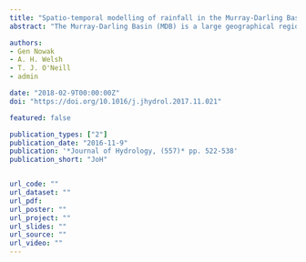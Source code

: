 ```yaml
---
title: "Spatio-temporal modelling of rainfall in the Murray-Darling Basin"
abstract: "The Murray-Darling Basin (MDB) is a large geographical region in southeastern Australia that contains many rivers and creeks, including Australia’s three longest rivers, the Murray, the Murrumbidgee and the Darling. Understanding rainfall patterns in the MDB is very important due to the significant impact major events such as droughts and floods have on agricultural and resource productivity. We propose a model for modelling a set of monthly rainfall data obtained from stations in the MDB and for producing predictions in both the spatial and temporal dimensions. The model is a hierarchical spatio-temporal model fitted to geographical data that utilises both deterministic and data-derived components. Specifically, rainfall data at a given location are modelled as a linear combination of these deterministic and data-derived components. A key advantage of the model is that it is fitted in a step-by-step fashion, enabling appropriate empirical choices to be made at each step."

authors:
- Gen Nowak
- A. H. Welsh
- T. J. O'Neill
- admin

date: "2018-02-9T00:00:00Z"
doi: "https://doi.org/10.1016/j.jhydrol.2017.11.021"

featured: false

publication_types: ["2"]
publication_date: "2016-11-9"
publication: '*Journal of Hydrology, (557)* pp. 522-538'
publication_short: "JoH"


url_code: ""
url_dataset: ""
url_pdf: 
url_poster: ""
url_project: ""
url_slides: ""
url_source: ""
url_video: ""
---
```

